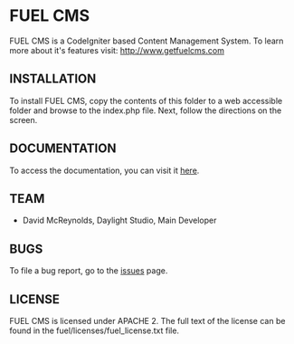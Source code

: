 # FUEL CMS
FUEL CMS is a CodeIgniter based Content Management System. To learn more about
it's features visit:
http://www.getfuelcms.com


## INSTALLATION
To install FUEL CMS, copy the contents of this folder to a web accessible 
folder and browse to the index.php file. Next, follow the directions on the 
screen. 


## DOCUMENTATION
To access the documentation, you can visit it [here](http://www.getfuelcms.com/user_guide).


## TEAM
* David McReynolds, Daylight Studio, Main Developer


## BUGS
To file a bug report, go to the [issues](http://github.com/daylightstudio/FUEL-CMS/issues) page.


## LICENSE
FUEL CMS is licensed under APACHE 2. The full text of the license can be found in the fuel/licenses/fuel_license.txt file.